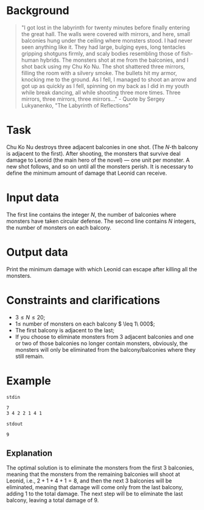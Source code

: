 # Background

> "I got lost in the labyrinth for twenty minutes before finally entering the great hall. The walls were covered with mirrors, and here, small balconies hung under the ceiling where monsters stood. I had never seen anything like it. They had large, bulging eyes, long tentacles gripping shotguns firmly, and scaly bodies resembling those of fish-human hybrids. The monsters shot at me from the balconies, and I shot back using my Chu Ko Nu. The shot shattered three mirrors, filling the room with a silvery smoke. The bullets hit my armor, knocking me to the ground. As I fell, I managed to shoot an arrow and got up as quickly as I fell, spinning on my back as I did in my youth while break dancing, all while shooting three more times. Three mirrors, three mirrors, three mirrors..."
\- Quote by Sergey Lukyanenko, "The Labyrinth of Reflections"

# Task
Chu Ko Nu destroys three adjacent balconies in one shot. (The $N$-th balcony is adjacent to the first). After shooting, the monsters that survive deal damage to Leonid (the main hero of the novel) — one unit per monster. A new shot follows, and so on until all the monsters perish. It is necessary to define the minimum amount of damage that Leonid can receive.

# Input data
The first line contains the integer $N$, the number of balconies where monsters have taken circular defense. The second line contains $N$ integers, the number of monsters on each balcony.

# Output data
Print the minimum damage with which Leonid can escape after killing all the monsters.

# Constraints and clarifications
- $3 \leq N \leq 20$;
- $1 \leq$ number of monsters on each balcony $ \leq 1\ 000$;
- The first balcony is adjacent to the last;
- If you choose to eliminate monsters from 3 adjacent balconies and one or two of those balconies no longer contain monsters, obviously, the monsters will only be eliminated from the balcony/balconies where they still remain.

# Example
`stdin`
```
7
3 4 2 2 1 4 1
```

`stdout`
```
9
```

## Explanation
The optimal solution is to eliminate the monsters from the first 3 balconies, meaning that the monsters from the remaining balconies will shoot at Leonid, i.e., $2+1+4+1 = 8$, and then the next 3 balconies will be eliminated, meaning that damage will come only from the last balcony, adding $1$ to the total damage. The next step will be to eliminate the last balcony, leaving a total damage of $9$.